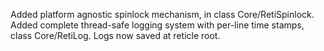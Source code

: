 Added platform agnostic spinlock mechanism, in class Core/RetiSpinlock.
Added complete thread-safe logging system with per-line time stamps, class Core/RetiLog. Logs now saved at reticle root.
